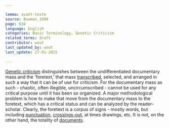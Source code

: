 ```yaml
---

lemma: avant-texte
source: Bowman_1990
page: 634 
language: English
categories: Basic Terminology, Genetic Criticism
related_terms: draft
contributor: wout
last_updated_by: wout
last_update: 27-01-2015
        
---
```


[Genetic criticism](geneticCriticism.html) distinguishes between the undifferentiated documentary mass and the 'foretext,' that mass [transcribed](transcription.html), selected, and arranged in such a way that it can be of use for criticism. For the documentary mass as such - chaotic, often illegible, uncircumscribed - cannot be used for any critical purpose until it has been so organized. A major methodological problem is how to make that move from the documentary mass to the foretext, which has a critical status and can be analyzed by the reader-scholar. Clearly, the foretext is a corpus of signs - mostly words, but including [punctuation](punctuation.html), [crossings-out](deletion), at times drawings, etc. It is not, on the other hand, the totality of [documents](document.html).

